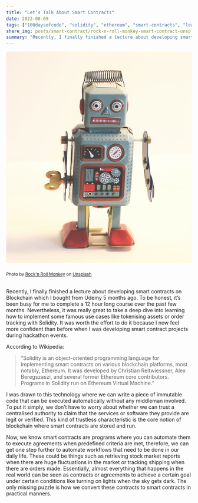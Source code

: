 ```yaml
---
title: "Let’s Talk About Smart Contracts"
date: 2022-08-09
tags: ["100daysofcode", "solidity", "ethereum", "smart-contracts", "learning-journey"]
share_img: posts/smart-contract/rock-n-roll-monkey-smart-contract-unsplash.jpg
summary: "Recently, I finally finished a lecture about developing smart contracts on Blockchain which I bought..."
---
```


![image](rock-n-roll-monkey-smart-contract-unsplash.jpg)
<div class="cn"><sub>
Photo by <a class="au lc" target="_blank" href="https://unsplash.com/@rocknrollmonkey?utm_source=unsplash&utm_medium=referral&utm_content=creditCopyText">Rock'n Roll Monkey</a> on <a class="au lc" target="_blank" href="https://unsplash.com/s/photos/robot?utm_source=unsplash&utm_medium=referral&utm_content=creditCopyText">Unsplash</a>
</sub></div>

<br/>

Recently, I finally finished a lecture about developing smart contracts on Blockchain which I bought from Udemy 5 months ago. To be honest, it’s been busy for me to complete a 12 hour long course over the past few months. Nevertheless, it was really great to take a deep dive into learning how to implement some famous use cases like tokenising assets or order tracking with Solidity. It was worth the effort to do it because I now feel more confident than before when I was developing smart contract projects during hackathon events.

According to Wikipedia:
>“Solidity is an object-oriented programming language for implementing smart contracts on various blockchain platforms, most notably, Ethereum. It was developed by Christian Reitwiessner, Alex Beregszaszi, and several former Ethereum core contributors. Programs in Solidity run on Ethereum Virtual Machine.”

I was drawn to this technology where we can write a piece of immutable code that can be executed automatically without any middleman involved. To put it simply, we don’t have to worry about whether we can trust a centralised authority to claim that the services or software they provide are legit or verified. This kind of trustless characteristic is the core notion of blockchain where smart contracts are stored and run.

Now, we know smart contracts are programs where you can automate them to execute agreements when predefined criteria are met, therefore, we can get one step further to automate workflows that need to be done in our daily life. These could be things such as retrieving stock market reports when there are huge fluctuations in the market or tracking shipping when there are orders made. Essentially, almost everything that happens in the real world can be seen as contracts or agreements to achieve a certain goal under certain conditions like turning on lights when the sky gets dark. The only missing puzzle is how we convert these contracts to smart contracts in practical manners.
